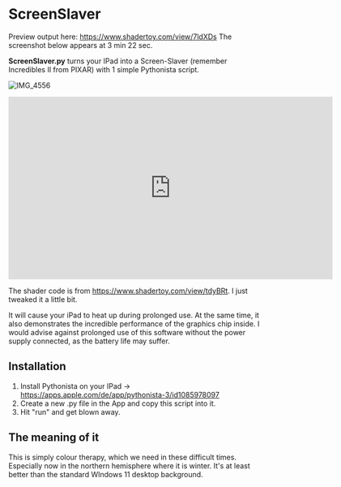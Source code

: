 # ScreenSlaver
Preview output here: https://www.shadertoy.com/view/7ldXDs
The screenshot below appears at 3 min 22 sec.

**ScreenSlaver.py** turns your IPad into a Screen-Slaver (remember Incredibles II from PIXAR) with 1 simple Pythonista script.

![IMG_4556](https://user-images.githubusercontent.com/96354848/146655069-efe9dcfe-7263-443a-b8c1-b6fb36357959.jpeg)

<iframe width="640" height="360" frameborder="0" src="https://www.shadertoy.com/embed/7ldXDs?gui=true&t=10&paused=true&muted=false" allowfullscreen></iframe>

The shader code is from https://www.shadertoy.com/view/tdyBRt.
I just tweaked it a little bit.

It will cause your iPad to heat up during prolonged use.
At the same time, it also demonstrates the incredible performance of the graphics chip inside.
I would advise against prolonged use of this software without the power supply connected, as the battery life may suffer. 

Installation
------------

1. Install Pythonista on your IPad -> https://apps.apple.com/de/app/pythonista-3/id1085978097
2. Create a new .py file in the App and copy this script into it.
3. Hit "run" and get blown away.

The meaning of it
-----------------

This is simply colour therapy, which we need in these difficult times.
Especially now in the northern hemisphere where it is winter.
It's at least better than the standard WIndows 11 desktop background.
